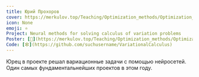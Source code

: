 ```yaml
---
title: Юрий Прохоров
cover: https://merkulov.top/Teaching/Optimization_methods/Optimization_methods_/Лучшие_проекты_по_оптимизации_2020/Юрий_Прохоров/prokhorov.png
icon: None
emoji: ⭐
Project: Neural methods for solving calculus of variation problems
Poster: [📎](https://merkulov.top/Teaching/Optimization_methods/Optimization_methods_/Лучшие_проекты_по_оптимизации_2020/Юрий_Прохоров/prokhorov.pdf)
Code: [🕸](https://github.com/suchusername/VariationalCalculus)
---
```


Юрец в проекте решал вариационные задачи с помощью нейросетей. Один самых фундаментальнейших проектов в этом году.
